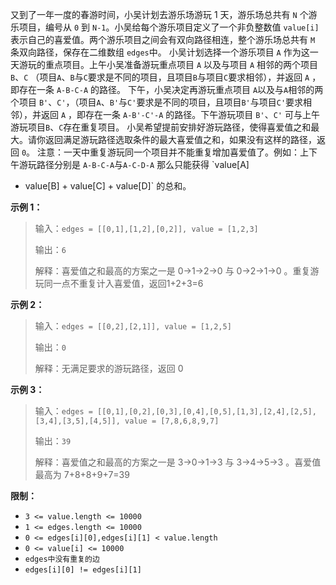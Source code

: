 又到了一年一度的春游时间，小吴计划去游乐场游玩 1 天，游乐场总共有 `N` 个游乐项目，编号从 `0` 到
`N-1`。小吴给每个游乐项目定义了一个非负整数值 `value[i]` 表示自己的喜爱值。两个游乐项目之间会有双向路径相连，整个游乐场总共有 `M`
条双向路径，保存在二维数组 `edges`中。 小吴计划选择一个游乐项目 `A` 作为这一天游玩的重点项目。上午小吴准备游玩重点项目 `A` 以及与项目
`A` 相邻的两个项目 `B`、`C` （项目`A`、`B`与`C`要求是不同的项目，且项目`B`与项目`C`要求相邻），并返回 `A` ，即存在一条
`A-B-C-A` 的路径。 下午，小吴决定再游玩重点项目 `A`以及与`A`相邻的两个项目
`B'`、`C'`，（项目`A`、`B'`与`C'`要求是不同的项目，且项目`B'`与项目`C'`要求相邻），并返回 `A` ，即存在一条
`A-B'-C'-A` 的路径。下午游玩项目 `B'`、`C'` 可与上午游玩项目`B`、`C`存在重复项目。
小吴希望提前安排好游玩路径，使得喜爱值之和最大。请你返回满足游玩路径选取条件的最大喜爱值之和，如果没有这样的路径，返回 `0`。
注意：一天中重复游玩同一个项目并不能重复增加喜爱值了。例如：上下午游玩路径分别是 `A-B-C-A`与`A-C-D-A` 那么只能获得 `value[A]
+ value[B] + value[C] + value[D]` 的总和。

**示例 1：**

> 输入：`edges = [[0,1],[1,2],[0,2]], value = [1,2,3]`
>
> 输出：`6`
>
> 解释：喜爱值之和最高的方案之一是 0->1->2->0 与 0->2->1->0 。重复游玩同一点不重复计入喜爱值，返回1+2+3=6

**示例 2：**

> 输入：`edges = [[0,2],[2,1]], value = [1,2,5]`
>
> 输出：`0`
>
> 解释：无满足要求的游玩路径，返回 0

**示例 3：**

> 输入：`edges =
> [[0,1],[0,2],[0,3],[0,4],[0,5],[1,3],[2,4],[2,5],[3,4],[3,5],[4,5]], value =
> [7,8,6,8,9,7]`
>
> 输出：`39`
>
> 解释：喜爱值之和最高的方案之一是 3->0->1->3 与 3->4->5->3 。喜爱值最高为 7+8+8+9+7=39

**限制：**

  * `3 <= value.length <= 10000`
  * `1 <= edges.length <= 10000`
  * `0 <= edges[i][0],edges[i][1] < value.length`
  * `0 <= value[i] <= 10000`
  * `edges中没有重复的边`
  * `edges[i][0] != edges[i][1]`

